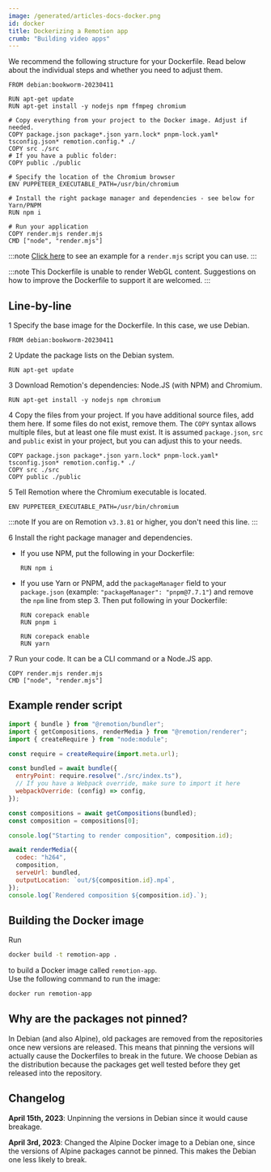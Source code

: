 ```yaml
---
image: /generated/articles-docs-docker.png
id: docker
title: Dockerizing a Remotion app
crumb: "Building video apps"
---
```


We recommend the following structure for your Dockerfile. Read below about the individual steps and whether you need to adjust them.

```docker title="Dockerfile"
FROM debian:bookworm-20230411

RUN apt-get update
RUN apt-get install -y nodejs npm ffmpeg chromium

# Copy everything from your project to the Docker image. Adjust if needed.
COPY package.json package*.json yarn.lock* pnpm-lock.yaml* tsconfig.json* remotion.config.* ./
COPY src ./src
# If you have a public folder:
COPY public ./public

# Specify the location of the Chromium browser
ENV PUPPETEER_EXECUTABLE_PATH=/usr/bin/chromium

# Install the right package manager and dependencies - see below for Yarn/PNPM
RUN npm i

# Run your application
COPY render.mjs render.mjs
CMD ["node", "render.mjs"]
```

:::note
[Click here](#example-render-script) to see an example for a `render.mjs` script you can use.
:::

:::note
This Dockerfile is unable to render WebGL content. Suggestions on how to improve the Dockerfile to support it are welcomed.
:::

## Line-by-line

<p>
<Step>1</Step> Specify the base image for the Dockerfile. In this case, we use Debian.
</p>

```docker
FROM debian:bookworm-20230411
```

<p>
<Step>2</Step> Update the package lists on the Debian system.
</p>

```docker
RUN apt-get update
```

<p>
<Step>3</Step> Download Remotion's dependencies: Node.JS (with NPM) and Chromium. 
</p>

```docker
RUN apt-get install -y nodejs npm chromium
```

<p>
<Step>4</Step> Copy the files from your project. If you have additional source files, add them here. If some files do not exist, remove them.
The <code>COPY</code> syntax allows multiple files, but at least one file must exist. It is assumed <code>package.json</code>, <code>src</code> and <code>public</code> exist in your project, but you can adjust this to your needs.
</p>

```docker
COPY package.json package*.json yarn.lock* pnpm-lock.yaml* tsconfig.json* remotion.config.* ./
COPY src ./src
COPY public ./public
```

<p>
<Step>5</Step> Tell Remotion where the Chromium executable is located.
</p>

```docker
ENV PUPPETEER_EXECUTABLE_PATH=/usr/bin/chromium
```

:::note
If you are on Remotion `v3.3.81` or higher, you don't need this line.
:::

<p>
<Step>6</Step> Install the right package manager and dependencies. 
</p>

- If you use NPM, put the following in your Dockerfile:

  ```docker
  RUN npm i
  ```

- If you use Yarn or PNPM, add the `packageManager` field to your `package.json` (example: `"packageManager": "pnpm@7.7.1"`) and remove the `npm` line from step 3. Then put following in your Dockerfile:

  ```docker title="If you use PNPM"
  RUN corepack enable
  RUN pnpm i
  ```

  ```docker title="If you use Yarn"
  RUN corepack enable
  RUN yarn
  ```

<p>
<Step>7</Step> Run your code. It can be a CLI command or a Node.JS app.
</p>

```docker
COPY render.mjs render.mjs
CMD ["node", "render.mjs"]
```

## Example render script

```js title="render.mjs"
import { bundle } from "@remotion/bundler";
import { getCompositions, renderMedia } from "@remotion/renderer";
import { createRequire } from "node:module";

const require = createRequire(import.meta.url);

const bundled = await bundle({
  entryPoint: require.resolve("./src/index.ts"),
  // If you have a Webpack override, make sure to import it here
  webpackOverride: (config) => config,
});

const compositions = await getCompositions(bundled);
const composition = compositions[0];

console.log("Starting to render composition", composition.id);

await renderMedia({
  codec: "h264",
  composition,
  serveUrl: bundled,
  outputLocation: `out/${composition.id}.mp4`,
});
console.log(`Rendered composition ${composition.id}.`);
```

## Building the Docker image

Run

```sh
docker build -t remotion-app .
```

to build a Docker image called `remotion-app`.  
Use the following command to run the image:

```sh
docker run remotion-app
```

## Why are the packages not pinned?

In Debian (and also Alpine), old packages are removed from the repositories once new versions are released. This means that pinning the versions will actually cause the Dockerfiles to break in the future. We choose Debian as the distribution because the packages get well tested before they get released into the repository.

## Changelog

**April 15th, 2023**: Unpinning the versions in Debian since it would cause breakage.

**April 3rd, 2023**: Changed the Alpine Docker image to a Debian one, since the versions of Alpine packages cannot be pinned. This makes the Debian one less likely to break.
